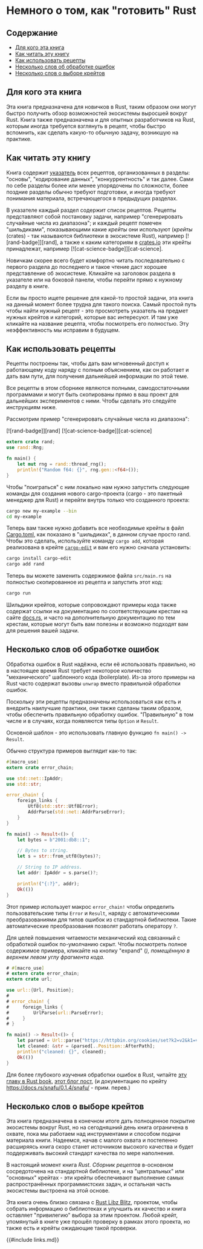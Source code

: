 # Немного о том, как "готовить" Rust

## Содержание

- [Для кого эта книга](#who-this-book-is-for)
- [Как читать эту книгу](#how-to-read-this-book)
- [Как использовать рецепты](#how-to-use-the-recipes)
- [Несколько слов об обработке ошибок](#a-note-about-error-handling)
- [Несколько слов о выборе крейтов](#%D0%B7%D0%B0%D0%BC%D0%B5%D1%82%D0%BA%D0%B0-%D0%BE-%D0%BF%D1%80%D0%B5%D0%B4%D1%81%D1%82%D0%B0%D0%B2%D0%BB%D0%B5%D0%BD%D0%B8%D0%B8-%D1%8F%D1%89%D0%B8%D0%BA%D0%B0)

## Для кого эта книга

Эта книга предназначена для новичков в Rust, таким образом они могут быстро получить обзор возможностей экосистемы выросшей вокруг Rust. Книга также предназначена и для опытных разработчиков на Rust, которым иногда требуется взглянуть в рецепт, чтобы быстро вспомнить, как сделать какую-то обычную задачу, возникшую на практике.

## Как читать эту книгу

Книга содержит [указатель] всех рецептов, организованных в разделы: "основы", "кодирование данных", "конкуррентность" и так далее. Сами по себе разделы более или менее упорядочены по сложности, более поздние разделы обычно требуют подготовки, и иногда требуют понимания материала, встречающегося в предыдущих разделах.

В указателе каждый раздел содержит список рецептов. Рецепты представляют собой постановку задачи, например "сгенерировать случайные числа из диапазона"; и каждый рецепт помечен "шильдиками", показывающими какие *крейты* они используют (*крейты* (crates) - так называются библиотеки в экосистеме Rust), например [![rand-badge]][rand], а также к каким категориям в [crates.io] эти крейты принадлежат, например [![cat-science-badge]][cat-science].

Новичкам скорее всего будет комфортно читать последовательно с первого раздела до последнего и такое чтение даст хорошее представление об экосистеме. Кликайте на заголовок раздела в указателе или на боковой панели, чтобы перейти прямо к нужному разделу в книге.

Если вы просто ищете решение для какой-то простой задачи, эта книга на данный момент более трудна для такого поиска. Самый простой путь чтобы найти нужный рецепт - это просмотреть указатель на предмет нужных крейтов и категорий, которые вас интересуют. И там уже кликайте на название рецепта, чтобы посмотреть его полностью. Эту неэффективность мы исправим в будущем.

## Как использовать рецепты

Рецепты построены так, чтобы дать вам мгновенный доступ к работающему коду наряду с полным объяснением, как он работает и дать вам пути, для получения дальнейшей информации по этой теме.

Все рецепты в этом сборнике являются полными, самодостаточными программами и могут быть скопированы прямо в ваш проект для дальнейших экспериментов с ними. Чтобы сделать это следуйте инструкциям ниже.

Рассмотрим пример "сгенерировать случайные числа из диапазона":

[![rand-badge]][rand] [![cat-science-badge]][cat-science]

```rust
extern crate rand;
use rand::Rng;

fn main() {
    let mut rng = rand::thread_rng();
    println!("Random f64: {}", rng.gen::<f64>());
}
```

Чтобы "поиграться" с ним локально нам нужно запустить следующие команды для создания нового cargo-проекта (cargo - это пакетный менеджер для Rust) и перейти внутрь только что созданного проекта:

```sh
cargo new my-example --bin
cd my-example
```

Теперь вам также нужно добавить все необходимые крейты в файл [Cargo.toml], как показано в "шильдиках", в данном случае просто rand. Чтобы это сделать, используйте команду `cargo add`, которая реализована в крейте [`cargo-edit`] и вам его нужно сначала установить:

```sh
cargo install cargo-edit
cargo add rand
```

Теперь вы можете заменить содержимое файла `src/main.rs` на полностью скопированное из рецепта и запустить этот код:

```sh
cargo run
```

Шильдики крейтов, которые сопровождают примеры кода также содержат ссылки на документацию по соответствующим крестам на сайте [docs.rs], и часто на дополнительную документацию по тем крестам, которые могут быть вам полезны и возможно подходят вам для решения вашей задачи.

## Несколько слов об обработке ошибок

Обработка ошибок в Rust надёжна, если её использовать правильно, но в настоящее время Rust требует некоторое количество "механического" шаблонного кода (boilerplate). Из-за этого примеры на Rust часто содержат вызовы `unwrap` вместо правильной обработки ошибок.

Поскольку эти рецепты предназначены использоваться как есть и внедрить наилучшие практики, они также сделаны таким образом, чтобы обеспечить правильную обработку ошибок. "Правильную" в том числе и в случаях, когда появляются типы `Option` и `Result`.

Основной шаблон - это использовать главную функцию `fn main() -> Result`.

Обычно структура примеров выглядит как-то так:

```rust
#[macro_use]
extern crate error_chain;

use std::net::IpAddr;
use std::str;

error_chain! {
    foreign_links {
        Utf8(std::str::Utf8Error);
        AddrParse(std::net::AddrParseError);
    }
}

fn main() -> Result<()> {
    let bytes = b"2001:db8::1";

    // Bytes to string.
    let s = str::from_utf8(bytes)?;

    // String to IP address.
    let addr: IpAddr = s.parse()?;

    println!("{:?}", addr);
    Ok(())
}
```

Этот пример использует макрос `error_chain!` чтобы определить пользовательские типы `Error` и
`Result`, наряду с автоматическими преобразованиями для типов ошибок из стандартной библиотеки. Такие автоматические преобразования позволят работать оператору `?`.

Для целей повышения читаемости механический код связанный с обработкой ошибок по-умолчанию скрыт. Чтобы посмотреть полное содержимое примера, кликайте на кнопку "expand" (<i class="fa fa-expand">), помещённую в верхнем левом углу фрагмента кода.</i>

```rust
# #[macro_use]
# extern crate error_chain;
extern crate url;

use url::{Url, Position};
#
# error_chain! {
#     foreign_links {
#         UrlParse(url::ParseError);
#     }
# }

fn main() -> Result<()> {
    let parsed = Url::parse("https://httpbin.org/cookies/set?k2=v2&k1=v1")?;
    let cleaned: &str = &parsed[..Position::AfterPath];
    println!("cleaned: {}", cleaned);
    Ok(())
}
```

Для более глубокого изучения обработки ошибок в Rust, читайте [эту главу в Rust book], [этот блог пост], (и документацию по крейту https://docs.rs/snafu/0.1.4/snafu/ - прим. перев.)

## Несколько слов о выборе крейтов

Эта книга предназначена в конечном итоге дать полноценное покрытие экосистемы вокруг Rust, но на сегодняшний день книга ограничена в охвате, пока мы работаем над инструментами и способом подачи материала книги. Надеемся, начав с малого охвата и постепенно расширяясь книга скоро станет источником высокого качества и будет поддерживать высокий стандарт качества по мере наполнения.

В настоящий момент книга _Rust. Сборник рецептов_ в-основном сосредоточена на стандартной библиотеке, и на "центральных" или "основных" крейтах - эти крейты обеспечивают выполнение самых распространённых программистских задач, и остальная часть экосистемы выстроена на этой основе.

Эта книга очень близко связана с [Rust Libz Blitz], проектом, чтобы собрать информацию о библиотеках и улучшить их качество и книга оставляет "привилегию" выбора за этим проектом. Любой крейт, упомянутый в книге уже прошёл проверку в рамках этого проекта, но также есть и крейты ожидающие такой проверки.

{{#include links.md}}


[указатель]: intro.html
[эту главу в Rust book]: https://doc.rust-lang.org/book/error-handling.html
[этот блог пост]: https://brson.github.io/2016/11/30/starting-with-error-chain
[Rust Libz Blitz]: https://docs.rs/error-chain/
[crates.io]: https://internals.rust-lang.org/t/rust-libz-blitz/5184
[docs.rs]: https://crates.io
[Cargo.toml]: https://docs.rs
[`cargo-edit`]: http://doc.crates.io/manifest.html